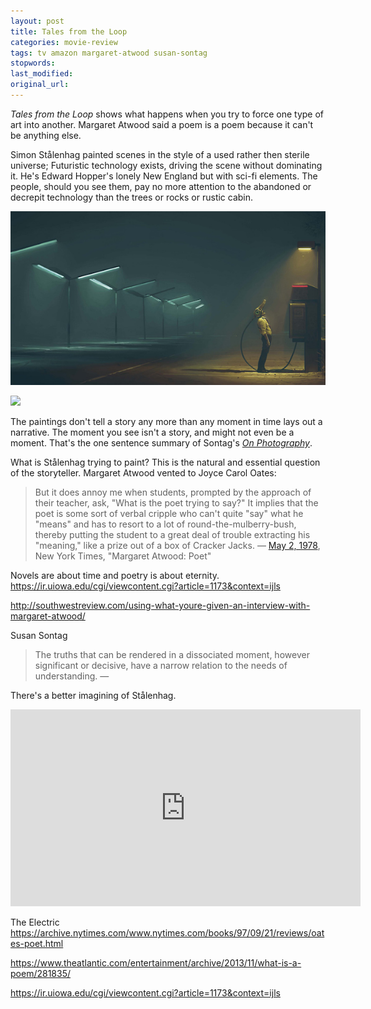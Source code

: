 ```yaml
---
layout: post
title: Tales from the Loop
categories: movie-review
tags: tv amazon margaret-atwood susan-sontag
stopwords:
last_modified:
original_url:
---
```


*Tales from the Loop* shows what happens when you try to force one type of art into another. Margaret Atwood said a poem is a poem because it can't be anything else.

<!--more-->

Simon Stålenhag painted scenes in the style of a used rather then sterile universe; Futuristic technology exists, driving the scene without dominating it. He's Edward Hopper's lonely New England but with sci-fi elements. The people, should you see them, pay no more attention to the abandoned or decrepit technology than the trees or rocks or rustic cabin.

![](/images/tales-from-the-loop/the-electric-state.jpeg)

![](/images/tales-from-the-loop/gas.jpeg)


The paintings don't tell a story any more than any moment in time lays out a narrative. The moment you see isn't a story, and might not even be a moment. That's the one sentence summary of Sontag's *[On Photography](https://amzn.to/34agHiO)*.

What is Stålenhag trying to paint? This is the natural and essential question of the storyteller. Margaret Atwood vented to Joyce Carol Oates:

> But it does annoy me when students, prompted by the approach of their teacher, ask, "What is the poet trying to say?" It implies that the poet is some sort of verbal cripple who can't quite "say" what he "means" and has to resort to a lot of round-the-mulberry-bush, thereby putting the student to a great deal of trouble extracting his "meaning," like a prize out of a box of Cracker Jacks. — [May 2, 1978](https://www.nytimes.com/1978/05/21/archives/margaret-atwood-poems-and-poet-poems.html), New York Times, "Margaret Atwood: Poet"

Novels are about time and poetry is about eternity.
https://ir.uiowa.edu/cgi/viewcontent.cgi?article=1173&context=ijls

http://southwestreview.com/using-what-youre-given-an-interview-with-margaret-atwood/

Susan Sontag

> The truths that can be rendered in a dissociated moment, however significant or decisive, have a narrow relation to the needs of understanding. —


There's a better imagining of Stålenhag.

<div class="youtube">
<iframe width="560" height="315" src="https://www.youtube.com/embed/iXCKGrDWylE" frameborder="0" allow="accelerometer; autoplay; encrypted-media; gyroscope; picture-in-picture" allowfullscreen></iframe>
</div>

The Electric
https://archive.nytimes.com/www.nytimes.com/books/97/09/21/reviews/oates-poet.html

https://www.theatlantic.com/entertainment/archive/2013/11/what-is-a-poem/281835/

https://ir.uiowa.edu/cgi/viewcontent.cgi?article=1173&context=ijls
